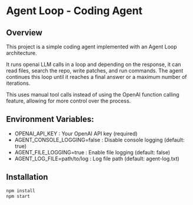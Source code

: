 # Agent Loop - Coding Agent

## Overview

This project is a simple coding agent implemented with an Agent Loop architecture.

It runs openai LLM calls in a loop and depending on the response, it can read files, search the repo, write patches, and run commands. The agent continues this loop until it reaches a final answer or a maximum number of iterations.

This uses manual tool calls instead of using the OpenAI function calling feature, allowing for more control over the process.

## Environment Variables:

- OPENAI_API_KEY : Your OpenAI API key (required)
- AGENT_CONSOLE_LOGGING=false : Disable console logging (default: true)
- AGENT_FILE_LOGGING=true : Enable file logging (default: false)
- AGENT_LOG_FILE=path/to/log : Log file path (default: agent-log.txt)

## Installation

```bash
npm install
npm start
```
